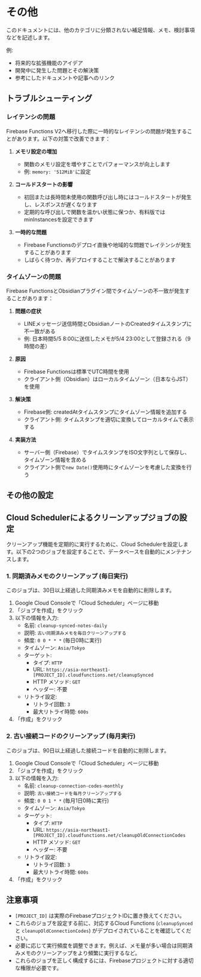 # その他

このドキュメントには、他のカテゴリに分類されない補足情報、メモ、検討事項などを記述します。

例:
- 将来的な拡張機能のアイデア
- 開発中に発生した問題とその解決策
- 参考にしたドキュメントや記事へのリンク

## トラブルシューティング

### レイテンシの問題

Firebase Functions V2へ移行した際に一時的なレイテンシの問題が発生することがあります。以下の対策で改善できます：

1. **メモリ設定の増加**
   - 関数のメモリ設定を増やすことでパフォーマンスが向上します
   - 例: `memory: '512MiB'`に設定

2. **コールドスタートの影響**
   - 初回または長時間未使用の関数呼び出し時にはコールドスタートが発生し、レスポンスが遅くなります
   - 定期的な呼び出しで関数を温かい状態に保つか、有料版ではminInstancesを設定できます

3. **一時的な問題**
   - Firebase Functionsのデプロイ直後や地域的な問題でレイテンシが発生することがあります
   - しばらく待つか、再デプロイすることで解決することがあります

### タイムゾーンの問題

Firebase FunctionsとObsidianプラグイン間でタイムゾーンの不一致が発生することがあります：

1. **問題の症状**
   - LINEメッセージ送信時間とObsidianノートのCreatedタイムスタンプに不一致がある
   - 例: 日本時間5/5 8:00に送信したメモが5/4 23:00として登録される（9時間の差）

2. **原因**
   - Firebase Functionsは標準でUTC時間を使用
   - クライアント側（Obsidian）はローカルタイムゾーン（日本ならJST）を使用

3. **解決策**
   - Firebase側: createdAtタイムスタンプにタイムゾーン情報を追加する
   - クライアント側: タイムスタンプを適切に変換してローカルタイムで表示する

4. **実装方法**
   - サーバー側（Firebase）でタイムスタンプをISO文字列として保存し、タイムゾーン情報を含める
   - クライアント側で`new Date()`使用時にタイムゾーンを考慮した変換を行う

## その他の設定

## Cloud Schedulerによるクリーンアップジョブの設定

クリーンアップ機能を定期的に実行するために、Cloud Schedulerを設定します。以下の2つのジョブを設定することで、データベースを自動的にメンテナンスします。

### 1. 同期済みメモのクリーンアップ (毎日実行)

このジョブは、30日以上経過した同期済みメモを自動的に削除します。

1. Google Cloud Consoleで「Cloud Scheduler」ページに移動
2. 「ジョブを作成」をクリック
3. 以下の情報を入力:
   - 名前: `cleanup-synced-notes-daily`
   - 説明: `古い同期済みメモを毎日クリーンアップする`
   - 頻度: `0 0 * * *` (毎日0時に実行)
   - タイムゾーン: `Asia/Tokyo`
   - ターゲット:
     - タイプ: `HTTP`
     - URL: `https://asia-northeast1-[PROJECT_ID].cloudfunctions.net/cleanupSynced`
     - HTTP メソッド: `GET`
     - ヘッダー: 不要
   - リトライ設定: 
     - リトライ回数: `3`
     - 最大リトライ時間: `600s`
4. 「作成」をクリック

### 2. 古い接続コードのクリーンアップ (毎月実行)

このジョブは、90日以上経過した接続コードを自動的に削除します。

1. Google Cloud Consoleで「Cloud Scheduler」ページに移動
2. 「ジョブを作成」をクリック
3. 以下の情報を入力:
   - 名前: `cleanup-connection-codes-monthly`
   - 説明: `古い接続コードを毎月クリーンアップする`
   - 頻度: `0 0 1 * *` (毎月1日0時に実行)
   - タイムゾーン: `Asia/Tokyo`
   - ターゲット:
     - タイプ: `HTTP`
     - URL: `https://asia-northeast1-[PROJECT_ID].cloudfunctions.net/cleanupOldConnectionCodes`
     - HTTP メソッド: `GET`
     - ヘッダー: 不要
   - リトライ設定: 
     - リトライ回数: `3`
     - 最大リトライ時間: `600s`
4. 「作成」をクリック

## 注意事項

- `[PROJECT_ID]` は実際のFirebaseプロジェクトIDに置き換えてください。
- これらのジョブを設定する前に、対応するCloud Functions (`cleanupSynced` と `cleanupOldConnectionCodes`) がデプロイされていることを確認してください。
- 必要に応じて実行頻度を調整できます。例えば、メモ量が多い場合は同期済みメモのクリーンアップをより頻繁に実行するなど。
- これらのジョブを正しく構成するには、Firebaseプロジェクトに対する適切な権限が必要です。